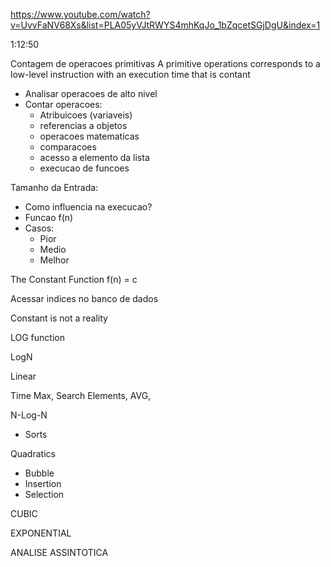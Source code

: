 https://www.youtube.com/watch?v=UvvFaNV68Xs&list=PLA05yVJtRWYS4mhKqJo_1bZqcetSGjDgU&index=1

1:12:50

Contagem de operacoes primitivas
A primitive operations corresponds to a low-level instruction with an execution time that is contant
- Analisar operacoes de alto nivel
- Contar operacoes:
  - Atribuicoes (variaveis)
  - referencias a objetos
  - operacoes matematicas
  - comparacoes
  - acesso a elemento da lista
  - execucao de funcoes


Tamanho da Entrada:
- Como influencia na execucao?
- Funcao f(n)
- Casos:
  - Pior
  - Medio
  - Melhor


The Constant Function
f(n) = c

Acessar indices no banco de dados

Constant is not a reality 

LOG function

LogN



Linear

Time 
Max, Search Elements, AVG, 

N-Log-N

- Sorts

Quadratics
- Bubble
- Insertion
- Selection


CUBIC


EXPONENTIAL



ANALISE ASSINTOTICA

